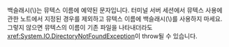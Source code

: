 백슬래시(\\)는 뮤텍스 이름에 예약된 문자입니다. 터미널 서버 세션에서 뮤텍스 사용에 관한 노트에서 지정된 경우를 제외하고 뮤텍스 이름에 백슬래시(\\)를 사용하지 마세요. 그렇지 않으면 뮤텍스의 이름이 기존 파일을 나타내더라도 <xref:System.IO.DirectoryNotFoundException>이 throw될 수 있습니다.
